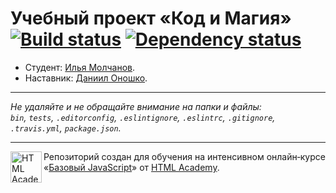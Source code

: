 # Учебный проект «Код и Магия» [![Build status][travis-image]][travis-url] [![Dependency status][dependency-image]][dependency-url]

* Студент: [Илья Молчанов](https://up.htmlacademy.ru/javascript/8/user/48724).
* Наставник: [Даниил Оношко](https://htmlacademy.ru/profile/id154426).

---

_Не удаляйте и не обращайте внимание на папки и файлы:_<br>
_`bin`, `tests`, `.editorconfig`, `.eslintignore`, `.eslintrc`, `.gitignore`, `.travis.yml`, `package.json`._

---

<a href="https://htmlacademy.ru/intensive/javascript"><img align="left" width="50" height="50" title="HTML Academy" src="https://up.htmlacademy.ru/static/img/intensive/javascript/logo-for-github.svg"></a>

Репозиторий создан для обучения на интенсивном онлайн‑курсе «[Базовый JavaScript](https://htmlacademy.ru/intensive/javascript)» от [HTML Academy](https://htmlacademy.ru).

[travis-image]: https://travis-ci.org/htmlacademy-javascript/48724-code-and-magick.svg?branch=master
[travis-url]: https://travis-ci.org/htmlacademy-javascript/48724-code-and-magick
[dependency-image]: https://david-dm.org/htmlacademy-javascript/48724-code-and-magick.svg?style=flat-square
[dependency-url]: https://david-dm.org/htmlacademy-javascript/48724-code-and-magick
